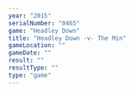 ```yaml
---
year: "2015"
serialNumber: "0465" 
game: "Headley Down"
title: "Headley Down -v- The Min"
gameLocation: ""
gameDate: ""
result: ""
resultType: ""
type: "game"
---
```

